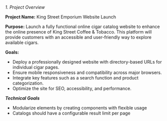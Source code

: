 *1. Project Overview*

**Project Name:** King Street Emporium Website Launch

**Purpose:** Launch a fully functional online cigar catalog website to enhance the online presence of King Street Coffee & Tobacco. This platform will provide customers with an accessible and user-friendly way to explore available cigars.

**Goals:**

- Deploy a professionally designed website with directory-based URLs for individual cigar pages.
- Ensure mobile responsiveness and compatibility across major browsers.
- Integrate key features such as a search function and product categorization.
- Optimize the site for SEO, accessibility, and performance.

***Technical Goals***
- Modularize elements by creating components with flexible usage
- Catalogs should have a configurable result limit per page